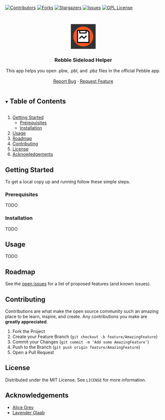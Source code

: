 [![Contributors][contributors-shield]][contributors-url]
[![Forks][forks-shield]][forks-url]
[![Stargazers][stars-shield]][stars-url]
[![Issues][issues-shield]][issues-url]
[![GPL License][license-shield]][license-url]



<br />
<p align="center">
  <a href="https://github.com/pebble-dev/rebble-sideloader">
    <img src="app/src/main/ic_launcher-playstore.png" alt="Logo" width="80" height="80">
  </a>

  <h3 align="center">Rebble Sideload Helper</h3>

  <p align="center">
    This app helps you open .pbw, .pbl, and .pbz files in the official Pebble app. 
    <br />
    <br />
    <a href="https://github.com/pebble-dev/rebble-sideloader/issues">Report Bug</a>
    ·
    <a href="https://github.com/pebble-dev/rebble-sideloader/issues">Request Feature</a>
  </p>
</p>



<!-- TABLE OF CONTENTS -->
<details open="open">
  <summary><h2 style="display: inline-block">Table of Contents</h2></summary>
  <ol>
    <li>
      <a href="#getting-started">Getting Started</a>
      <ul>
        <li><a href="#prerequisites">Prerequisites</a></li>
        <li><a href="#installation">Installation</a></li>
      </ul>
    </li>
    <li><a href="#usage">Usage</a></li>
    <li><a href="#roadmap">Roadmap</a></li>
    <li><a href="#contributing">Contributing</a></li>
    <li><a href="#license">License</a></li>
    <li><a href="#acknowledgements">Acknowledgements</a></li>
  </ol>
</details>


<!-- GETTING STARTED -->
## Getting Started

To get a local copy up and running follow these simple steps.

### Prerequisites

TODO

### Installation

TODO


<!-- USAGE EXAMPLES -->
## Usage

TODO


<!-- ROADMAP -->
## Roadmap

See the [open issues](https://github.com/pebble-dev/rebble-sideloader/issues) for a list of proposed features (and known issues).



<!-- CONTRIBUTING -->
## Contributing

Contributions are what make the open source community such an amazing place to be learn, inspire, and create. Any contributions you make are **greatly appreciated**.

1. Fork the Project
2. Create your Feature Branch (`git checkout -b feature/AmazingFeature`)
3. Commit your Changes (`git commit -m 'Add some AmazingFeature'`)
4. Push to the Branch (`git push origin feature/AmazingFeature`)
5. Open a Pull Request



<!-- LICENSE -->
## License

Distributed under the MIT License. See `LICENSE` for more information.



<!-- ACKNOWLEDGEMENTS -->
## Acknowledgements

* [Alice Grey](https://github.com/AliceGrey)
* [Lavender Glaab](https://github.com/piggehperson)




<!-- MARKDOWN LINKS & IMAGES -->
[contributors-shield]: https://img.shields.io/github/contributors/pebble-dev/rebble-sideloader.svg?style=for-the-badge
[contributors-url]: https://github.com/pebble-dev/rebble-sideloader/graphs/contributors
[forks-shield]: https://img.shields.io/github/forks/pebble-dev/rebble-sideloader.svg?style=for-the-badge
[forks-url]: https://github.com/pebble-dev/rebble-sideloader/network/members
[stars-shield]: https://img.shields.io/github/stars/pebble-dev/rebble-sideloader.svg?style=for-the-badge
[stars-url]: https://github.com/pebble-dev/rebble-sideloader/stargazers
[issues-shield]: https://img.shields.io/github/issues/pebble-dev/rebble-sideloader.svg?style=for-the-badge
[issues-url]: https://github.com/pebble-dev/rebble-sideloader/issues
[license-shield]: https://img.shields.io/github/license/pebble-dev/rebble-sideloader.svg?style=for-the-badge
[license-url]: https://github.com/pebble-dev/rebble-sideloader/blob/master/LICENSE
